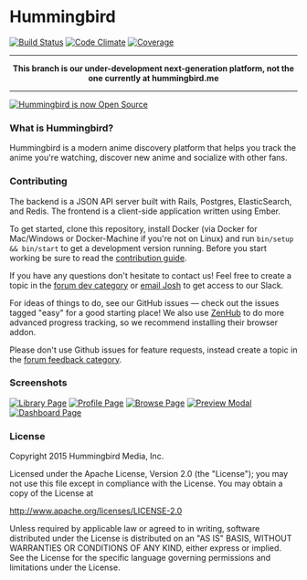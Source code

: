 # Hummingbird

[![Build Status](https://secure.travis-ci.org/hummingbird-me/hummingbird.png?branch=master)](http://travis-ci.org/hummingbird-me/hummingbird) [![Code Climate](https://codeclimate.com/github/hummingbird-me/hummingbird.png)](https://codeclimate.com/github/hummingbird-me/hummingbird) [![Coverage](https://codeclimate.com/github/hummingbird-me/hummingbird/coverage.png)](https://codeclimate.com/github/hummingbird-me/hummingbird)


---
**<p align="center">This branch is our under-development next-generation platform, not the one currently at hummingbird.me</p>**

---

[![Hummingbird is now Open Source](http://hummingbird-forum.s3.amazonaws.com/86407dbb64dbecfee0cbd74b759a4b33f70657b74c29.jpg)](http://forums.hummingbird.me/t/hummingbird-is-now-open-source/9870)

### What is Hummingbird?

Hummingbird is a modern anime discovery platform that helps you track the anime you're watching, discover new anime and socialize with other fans.

### Contributing

The backend is a JSON API server built with Rails, Postgres, ElasticSearch, and Redis. The frontend is a client-side application written using Ember.

To get started, clone this repository, install Docker (via Docker for Mac/Windows or Docker-Machine if you're not on Linux) and run `bin/setup && bin/start` to get a development version running. Before you start working be sure to read the [contribution guide](https://github.com/hummingbird-me/hummingbird/blob/master/CONTRIBUTING.md).

If you have any questions don't hesitate to contact us! Feel free to create a topic in the [forum dev category](http://forums.hummingbird.me/category/dev) or [email Josh](mailto:josh@hummingbird.me) to get access to our Slack.

For ideas of things to do, see our GitHub issues — check out the issues tagged "easy" for a good starting place!  We also use [ZenHub](https://www.zenhub.io/) to do more advanced progress tracking, so we recommend installing their browser addon.

Please don't use Github issues for feature requests, instead create a topic in the [forum feedback category](http://forums.hummingbird.me/category/feedback).

### Screenshots

[![Library Page](https://a.pomf.cat/wuigre.png)](https://projects.invisionapp.com/share/3S4CAESCZ#/screens/122667531)
[![Profile Page](https://a.pomf.cat/ljwmcn.jpg)](https://projects.invisionapp.com/share/3S4CAESCZ#/screens/105637573)
[![Browse Page](https://a.pomf.cat/jiliwf.jpg)](https://projects.invisionapp.com/share/3S4CAESCZ#/screens/104358379)
[![Preview Modal](https://a.pomf.cat/ajlsud.jpg)](https://projects.invisionapp.com/share/3S4CAESCZ#/screens/104250303)
[![Dashboard Page](https://a.pomf.cat/anxjco.jpg)](https://projects.invisionapp.com/share/3S4CAESCZ#/screens/103968010)

### License

Copyright 2015 Hummingbird Media, Inc.

Licensed under the Apache License, Version 2.0 (the "License");
you may not use this file except in compliance with the License.
You may obtain a copy of the License at

   http://www.apache.org/licenses/LICENSE-2.0

Unless required by applicable law or agreed to in writing, software
distributed under the License is distributed on an "AS IS" BASIS,
WITHOUT WARRANTIES OR CONDITIONS OF ANY KIND, either express or implied.
See the License for the specific language governing permissions and
limitations under the License.
